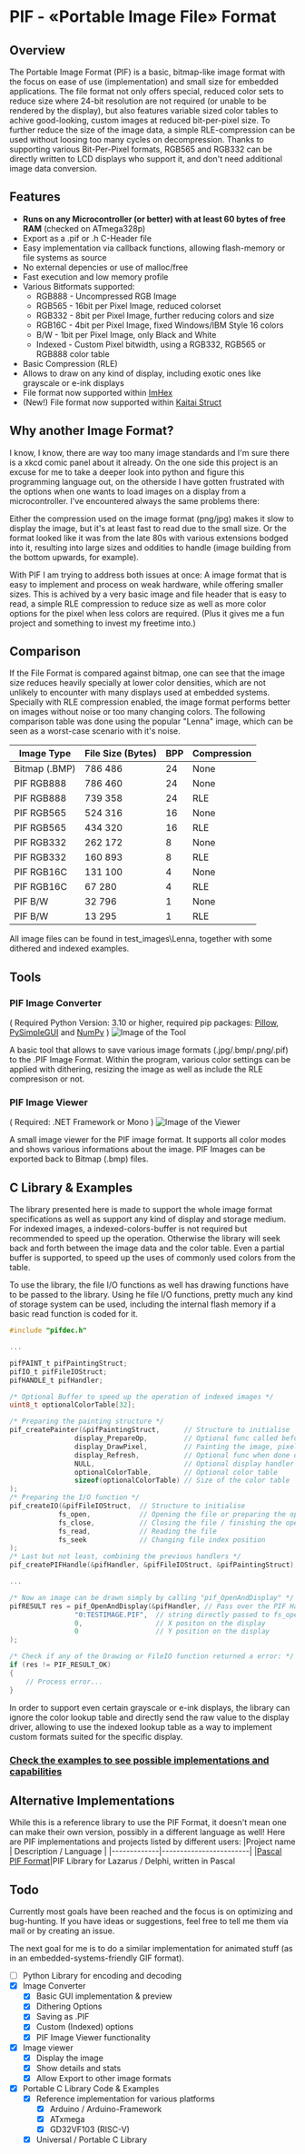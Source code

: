# PIF - «Portable Image File» Format
## Overview
The Portable Image Format (PIF) is a basic, bitmap-like image format with the focus on ease of use (implementation) and small size for embedded applications. The file format not only offers special, reduced color sets to reduce size where 24-bit resolution are not required (or unable to be rendered by the display), but also features variable sized color tables to achive good-looking, custom images at reduced bit-per-pixel size. To further reduce the size of the image data, a simple RLE-compression can be used without loosing too many cycles on decompression. Thanks to supporting various Bit-Per-Pixel formats, RGB565 and RGB332 can be directly written to LCD displays who support it, and don't need additional image data conversion.

## Features
 - **Runs on any Microcontroller (or better) with at least 60 bytes of free RAM** (checked on ATmega328p)
 - Export as a .pif or .h C-Header file
 - Easy implementation via callback functions, allowing flash-memory or file systems as source
 - No external depencies or use of malloc/free
 - Fast execution and low memory profile
 - Various Bitformats supported:
   - RGB888 - Uncompressed RGB Image
   - RGB565 - 16bit per Pixel Image, reduced colorset
   - RGB332	- 8bit per Pixel Image, further reducing colors and size
   - RGB16C	- 4bit per Pixel Image, fixed Windows/IBM Style 16 colors
   - B/W - 1bit per Pixel Image, only Black and White
   - Indexed - Custom Pixel bitwidth, using a RGB332, RGB565 or RGB888 color table
 - Basic Compression (RLE)
 - Allows to draw on any kind of display, including exotic ones like grayscale or e-ink displays
 - File format now supported within [ImHex](https://github.com/WerWolv/ImHex "A great, versatile Hex Editor")
 - (New!) File format now supported within [Kaitai Struct](http://kaitai.io/ "A new way to develop parsers for binary structures")

## Why another Image Format?
I know, I know, there are way too many image standards and I'm sure there is a xkcd comic panel about it already. On the one side this project is an excuse for me to take a deeper look into python and figure this programming language out, on the otherside I have gotten frustrated with the options when one wants to load images on a display from a microcontroller. I've encountered always the same problems there:

Either the compression used on the image format (png/jpg) makes it slow to display the image, but it's at least fast to read due to the small size.
Or the format looked like it was from the late 80s with various extensions bodged into it, resulting into large sizes and oddities to handle (image building from the bottom upwards, for example).

With PIF I am trying to address both issues at once: A image format that is easy to implement and process on weak hardware, while offering smaller sizes. This is achived by a very basic image and file header that is easy to read, a simple RLE compression to reduce size as well as more color options for the pixel when less colors are required. (Plus it gives me a fun project and something to invest my freetime into.)

## Comparison
If the File Format is compared against bitmap, one can see that the image size reduces heavily specially at lower color densities, which are not unlikely to encounter with many displays used at embedded systems. Specially with RLE compression enabled, the image format performs better on images without noise or too many changing colors. The following comparison table was done using the popular "Lenna" image, which can be seen as a worst-case scenario with it's noise.

| Image Type    | File Size (Bytes) | BPP | Compression |
|---------------|-------------------|-----|-------------|
| Bitmap (.BMP) | 786 486           | 24  | None        |
| PIF RGB888    | 786 460           | 24  | None        |
| PIF RGB888    | 739 358           | 24  | RLE         |
| PIF RGB565    | 524 316           | 16  | None        |
| PIF RGB565    | 434 320           | 16  | RLE         |
| PIF RGB332    | 262 172           | 8   | None        |
| PIF RGB332    | 160 893           | 8   | RLE         |
| PIF RGB16C    | 131 100           | 4   | None        |
| PIF RGB16C    | 67 280            | 4   | RLE         |
| PIF B/W       | 32 796            | 1   | None        |
| PIF B/W       | 13 295            | 1   | RLE        |

All image files can be found in test_images\Lenna, together with some dithered and indexed examples.
## Tools
### PIF Image Converter
( Required Python Version: 3.10 or higher, required pip packages: [Pillow](https://pillow.readthedocs.io/en/stable/), [PySimpleGUI](https://pysimplegui.readthedocs.io/en/latest/) and [NumPy](https://numpy.org/) )
![Image of the Tool](test_images/tool_screenshot.png)

A basic tool that allows to save various image formats (.jpg/.bmp/.png/.pif) to the .PIF Image Format. Within the program, various color settings can be applied with dithering, resizing the image as well as include the RLE compresison or not.
### PIF Image Viewer
( Required: .NET Framework or Mono )
![Image of the Viewer](test_images/viewer_screenshot.png)

A small image viewer for the PIF image format. It supports all color modes and shows various informations about the image. PIF Images can be exported back to Bitmap (.bmp) files.
## C Library & Examples
The library presented here is made to support the whole image format specifications as well as support any kind of display and storage medium. For indexed images, a indexed-colors-buffer is not required but recommended to speed up the operation. Otherwise the library will seek back and forth between the image data and the color table. Even a partial buffer is supported, to speed up the uses of commonly used colors from the table.

To use the library, the file I/O functions as well has drawing functions have to be passed to the library. Using he file I/O functions, pretty much any kind of storage system can be used, including the internal flash memory if a basic read function is coded for it.

```c
#include "pifdec.h"

...

pifPAINT_t pifPaintingStruct;
pifIO_t pifFileIOStruct;
pifHANDLE_t pifHandler;

/* Optional Buffer to speed up the operation of indexed images */
uint8_t optionalColorTable[32];

/* Preparing the painting structure */
pif_createPainter(&pifPaintingStruct,      // Structure to initialise
                display_PrepareOp,         // Optional func called before drawing
                display_DrawPixel,         // Painting the image, pixel by pixel
                display_Refresh,           // Optional func when done drawing
                NULL,                      // Optional display handler pointer
                optionalColorTable,        // Optional color table
                sizeof(optionalColorTable) // Size of the color table
);
/* Preparing the I/O function */
pif_createIO(&pifFileIOStruct,  // Structure to initialise
            fs_open,            // Opening the file or preparing the operation
            fs_close,           // Closing the file / finishing the operation
            fs_read,            // Reading the file
            fs_seek             // Changing file index position
);
/* Last but not least, combining the previous handlers */
pif_createPIFHandle(&pifHandler, &pifFileIOStruct, &pifPaintingStruct);

...

/* Now an image can be drawn simply by calling "pif_OpenAndDisplay" */
pifRESULT res = pif_OpenAndDisplay(&pifHandler,	// Pass over the PIF Handler
                "0:TESTIMAGE.PIF",  // string directly passed to fs_open
                0,                  // X positon on the display
                0                   // Y position on the display
);

/* Check if any of the Drawing or FileIO function returned a error: */
if (res != PIF_RESULT_OK)
{
    // Process error...
}

```

In order to support even certain grayscale or e-ink displays, the library can ignore the color lookup table and directly send the raw value to the display driver, allowing to use the indexed lookup table as a way to implement custom formats suited for the specific display.
### [Check the examples to see possible implementations and capabilities](/C%20Library/examples/README.md)


## Alternative Implementations
While this is a reference library to use the PIF Format, it doesn't mean one can make their own version, possibly in a different language as well! Here are PIF implementations and projects listed by different users:
|Project name | Description / Language |
|-------------|------------------------|
|[Pascal PIF Format](https://github.com/dilshan/pascal-pif-library)|PIF Library for Lazarus / Delphi, written in Pascal

## Todo
Currently most goals have been reached and the focus is on optimizing and bug-hunting. If you have ideas or suggestions, feel free to tell me them via mail or by creating an issue.

The next goal for me is to do a similar implementation for animated stuff (as in an embedded-systems-friendly GIF format). 
 - [ ] Python Library for encoding and decoding
 - [x] Image Converter
	- [x] Basic GUI implementation & preview
	- [x] Dithering Options
	- [x] Saving as .PIF
	- [x] Custom (Indexed) options
	- [x] PIF Image Viewer functionality
 - [x] Image viewer
	- [x] Display the image
	- [x] Show details and stats
	- [x] Allow Export to other image formats
 - [x] Portable C Library Code & Examples
	- [x] Reference implementation for various platforms
		- [x] Arduino / Arduino-Framework
		- [x] ATxmega
		- [x] GD32VF103 (RISC-V)
	- [x] Universal / Portable C Library
